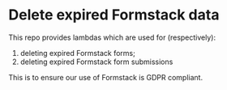 # Delete expired Formstack data

This repo provides lambdas which are used for (respectively):
1. deleting expired Formstack forms;
2. deleting expired Formstack form submissions

This is to ensure our use of Formstack is GDPR compliant.